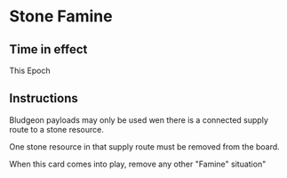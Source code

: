 
# Stone Famine

## Time in effect

This Epoch

## Instructions

Bludgeon payloads may only be used wen there is a connected supply route to a stone resource.

One stone resource in that supply route must be removed from the board.

When this card comes into play, remove any other "Famine" situation"
